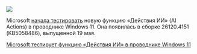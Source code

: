 <!--2025-05-25 09:17:20-->
<div class="yb">
  <div class="rss habr"><img src="https://habrastorage.org/getpro/habr/upload_files/9f2/773/52a/9f277352ab79c99f2aecc34dd3ed9a1f.jpeg" /><p>Microsoft <a href="https://www.neowin.net/news/microsoft-is-testing-new-ai-feature-for-windows-11-file-explorer-here-is-how-to-enable-it/" rel="noopener noreferrer nofollow">начала тестировать</a> новую функцию «Действия ИИ» (AI Actions) в проводнике Windows 11. Она появилась в сборке 26120.4151 (KB5058486), выпущенной 19 мая.</p> <a... <p class="titl"><a href="https://habr.com/ru/news/912596/?utm_source=habrahabr&utm_medium=rss&utm_campaign=912596">Microsoft тестирует функцию «Действия ИИ» в проводнике Windows 11</a></p></div>
</div>
